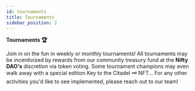 ```yaml
---
id: tournaments
title: Tournaments
sidebar_position: 2
---
```


**Tournaments 🏆**

Join in on the fun in weekly or monthly tournaments! All tournaments may be incentivized by rewards from our community treasury fund at the **Nifty DAO's** discretion via token voting. Some tournament champions may even walk away with a special edition Key to the Citadel 🗝️ NFT... For any other activities you'd like to see implemented, please reach out to our team!
